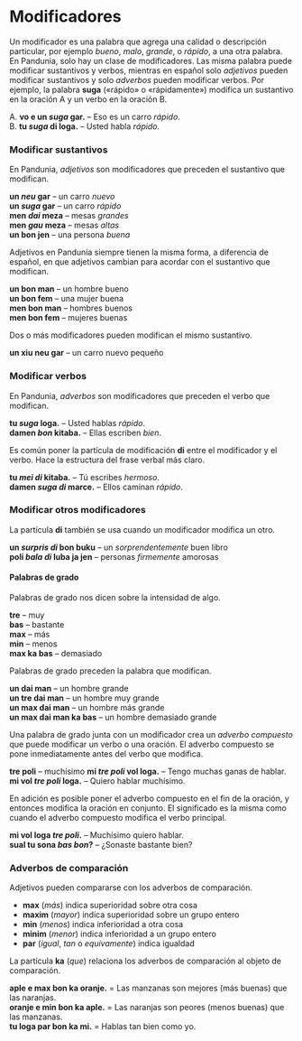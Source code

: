 # Modificadores

Un modificador es una palabra que agrega una calidad o descripción particular,
por ejemplo _bueno_, _malo_, _grande_, o _rápido_, a una otra palabra.
En Pandunia, solo hay un clase de modificadores.
Las misma palabra puede modificar sustantivos y verbos,
mientras en español solo _adjetivos_ pueden modificar sustantivos
y solo _adverbos_ pueden modificar verbos.
Por ejemplo, la palabra
**suga**
(«rápido» o «rápidamente»)
modifica un sustantivo en la oración A
y un verbo en la oración B.

A. **vo e un _suga_ gar.**
– Eso es un carro _rápido_.  
B. **tu _suga_ di loga.**
– Usted habla _rápido_.


### Modificar sustantivos

En Pandunia, _adjetivos_ son modificadores que preceden el sustantivo que modifican.

**un _neu_ gar**
– un carro _nuevo_  
**un _suga_ gar**
– un carro _rápido_  
**men _dai_ meza**
– mesas _grandes_  
**men _gau_ meza**
– mesas _altas_  
**un bon jen**
– una persona _buena_

Adjetivos en Pandunia siempre tienen la misma forma,
a diferencia de español, en que adjetivos cambian para acordar con el sustantivo que modifican.

**un bon man**
– un hombre bueno  
**un bon fem**
– una mujer buena  
**men bon man**
– hombres buenos  
**men bon fem**
– mujeres buenas

Dos o más modificadores pueden modifican el mismo sustantivo.

**un xiu neu gar**
– un carro nuevo pequeño


### Modificar verbos

En Pandunia, _adverbos_ son modificadores que preceden el verbo que modifican.

**tu _suga_ loga.**
– Usted hablas _rápido_.  
**damen _bon_ kitaba.**
– Ellas escriben _bien_.

Es común poner la partícula de modificación
**di**
entre el modificador y el verbo.
Hace la estructura del frase verbal más claro.

**tu _mei di_ kitaba.**
– Tú escribes _hermoso_.  
**damen _suga di_ marce.**
– Ellos caminan _rápido_.


### Modificar otros modificadores

La partícula
**di**
también se usa cuando un modificador modifica un otro.

**un _surpris di_ bon buku**
– un _sorprendentemente_ buen libro  
**poli _bala di_ luba ja jen**
– personas _firmemente_ amorosas


#### Palabras de grado

Palabras de grado nos dicen sobre la intensidad de algo.

**tre**
– muy  
**bas**
– bastante  
**max**
– más  
**min**
– menos  
**max ka bas**
– demasiado

Palabras de grado preceden la palabra que modifican.

**un dai man**
– un hombre grande  
**un tre dai man**
– un hombre muy grande  
**un max dai man**
– un hombre más grande  
**un max dai man ka bas**
– un hombre demasiado grande

Una palabra de grado junta con un modificador crea un _adverbo compuesto_
que puede modificar un verbo o una oración.
El adverbo compuesto se pone inmediatamente antes del verbo que modifica.

**tre poli**
– muchísimo
**mi _tre poli_ vol loga.**
– Tengo muchas ganas de hablar.  
**mi vol _tre poli_ loga.**
– Quiero hablar muchísimo.

En adición es posible poner el adverbo compuesto en el fin de la oración,
y entonces modifica la oración en conjunto.
El significado es la misma como cuando el adverbo compuesto modifica el verbo principal.

**mi vol loga _tre poli_.**
– Muchísimo quiero hablar.  
**sual tu sona _bas bon_?**
– ¿Sonaste bastante bien?


### Adverbos de comparación

Adjetivos pueden compararse con los adverbos de comparación.

- **max**
  (_más_) indica superioridad sobre otra cosa
- **maxim**
  (_mayor_) indica superioridad sobre un grupo entero
- **min**
  (_menos_) indica inferioridad a otra cosa
- **minim**
  (_menor_) indica inferioridad a un grupo entero
- **par**
  (_igual_, _tan_ o _equivamente_) indica igualdad

La partícula
**ka** (_que_)
relaciona los adverbos de comparación al objeto de comparación.

**aple e max bon ka oranje.**
= Las manzanas son mejores (más buenas) que las naranjas.  
**oranje e min bon ka aple.**
= Las naranjas son peores (menos buenas) que las manzanas.  
**tu loga par bon ka mi.**
= Hablas tan bien como yo.

